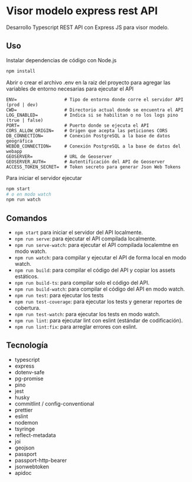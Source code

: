 # Visor modelo express rest API

Desarrollo Typescript REST API con Express JS para visor modelo.

## Uso

Instalar dependencias de código con Node.js

```sh
npm install
```

Abrir o crear el archivo .env en la raiz del proyecto para agregar las variables de entorno necesarias para ejecutar el API

```
ENV=                  # Tipo de entorno donde corre el servidor API (prod | dev)
CWD=                  # Directorio actual donde se encuentra el API
LOG_ENABLED=          # Indica si se habilitan o no los logs pino (true | false)
PORT=                 # Puerto donde se ejecuta el API
CORS_ALLOW_ORIGIN=    # Origen que acepta las peticiones CORS
DB_CONNECTION=        # Conexión PostgreSQL a la base de datos geográfica
WEBDB_CONNECTION=     # Conexión PostgreSQL a la base de datos del webapp
GEOSERVER=            # URL de Geoserver
GEOSERVER_AUTH=       # Autentificación del API de Geoserver
ACCESS_TOKEN_SECRET=  # Token secreto para generar Json Web Tokens
```

Para iniciar el servidor ejecutar

```sh
npm start
# o en modo watch
npm run watch
```

## Comandos

- `npm start` para iniciar el servidor del API localmente.
- `npm run serve`: para ejecutar el API compilada localmente.
- `npm run serve-watch`: para ejecutar el API compilada localemtne en modo watch.
- `npm run watch`: para compilar y ejecutar el API de forma local en modo watch.
- `npm run build`: para compilar el código del API y copiar los assets estáticos.
- `npm run build-ts`: para compilar solo el código del API.
- `npm run build-watch`: para compilar el código del API en modo watch.
- `npm run test`: para ejecutar los tests
- `npm run test-coverage`: para ejecutar los tests y generar reportes de cobertura.
- `npm run test-watch`: para ejecutar los tests en modo watch.
- `npm run lint`: para ejecutar lint con eslint (estándar de codificación).
- `npm run lint:fix`: para arreglar errores con eslint.

## Tecnología

- typescript
- express
- dotenv-safe
- pg-promise
- pino
- jest
- husky
- commitlint / config-conventional
- prettier
- eslint
- nodemon
- tsyringe
- reflect-metadata
- joi
- geojson
- passport
- passport-http-bearer
- jsonwebtoken
- apidoc
